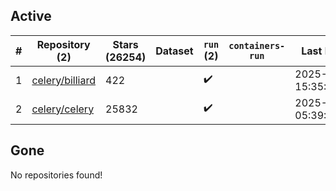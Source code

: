 ## Active
| # | Repository (2) | Stars (26254) | Dataset | `run` (2) | `containers-run` | Last Modified |
| --- | --- | --- | --- | --- | --- | --- |
| 1 | [celery/billiard](https://github.com/celery/billiard) | 422 |  | :heavy_check_mark: |  | 2025-03-06 15:35:25+00:00 |
| 2 | [celery/celery](https://github.com/celery/celery) | 25832 |  | :heavy_check_mark: |  | 2025-03-18 05:39:51+00:00 |

## Gone
No repositories found!
